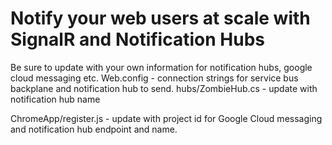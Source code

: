 # Notify your web users at scale with SignalR and Notification Hubs

Be sure to update with your own information for notification hubs, google cloud messaging etc.
Web.config - connection strings for service bus backplane and notification hub to send.
hubs/ZombieHub.cs - update with notification hub name

ChromeApp/register.js - update with project id for Google Cloud messaging and notification hub endpoint and name.
